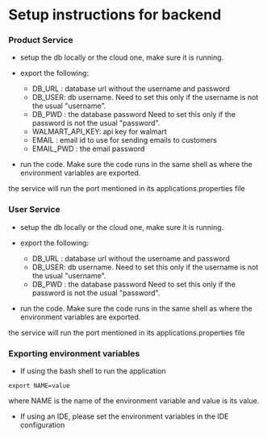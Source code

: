 # Setup instructions for backend

### Product Service
* setup the db locally or the cloud one, make sure it is running.
* export the following:
     * DB_URL : database url without the username and password
     * DB_USER: db username. Need to set this only if the username is not the usual "username".
     * DB_PWD : the database password Need to set this only if the password is not the usual "password".
     * WALMART_API_KEY: api key for walmart
     * EMAIL : email id to use for sending emails to customers
     * EMAIL_PWD : the email password
     
* run the code. Make sure the code runs in the same shell as where the environment variables are exported. 

the service will run the port mentioned in its applications.properties file

### User Service
* setup the db locally or the cloud one, make sure it is running.
* export the following:
     * DB_URL : database url without the username and password
     * DB_USER: db username. Need to set this only if the username is not the usual "username".
     * DB_PWD : the database password Need to set this only if the password is not the usual "password".
     
* run the code. Make sure the code runs in the same shell as where the environment variables are exported. 

the service will run the port mentioned in its applications.properties file

### Exporting environment variables
* If using the bash shell to run the application
```
export NAME=value
```
where NAME is the name of the environment variable and value is its value.
* If using an IDE, please set the environment variables in the IDE configuration